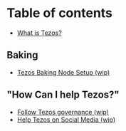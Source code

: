 # Table of contents

* [What is Tezos?](README.md)

## Baking

* [Tezos Baking Node Setup \(wip\)](baking/tezos-baking-node-setup.md)

## "How Can I help Tezos?"

* [Follow Tezos governance \(wip\)](how-can-i-help-tezos/follow-the-tezos-governance-wip.md)
* [Help Tezos on Social Media \(wip\)](how-can-i-help-tezos/help-tezos-on-social-media-wip.md)

